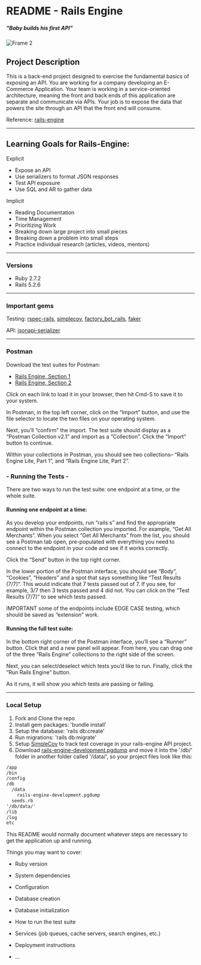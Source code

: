 # README - Rails Engine 
##### "Baby builds his first API"

![Frame 2](http://4.bp.blogspot.com/_1OtpoORxJIM/TUhJEOe9eWI/AAAAAAAADIY/yPGvKCFf4x0/s1600/I%2Bthink%2BI%2Bcan_train.jpg)

## Project Description 

This is a back-end project designed to exercise the fundamental basics of exposing an API. You are working for a company developing an E-Commerce Application. Your team is working in a service-oriented architecture, meaning the front and back ends of this application are separate and communicate via APIs. Your job is to expose the data that powers the site through an API that the front end will consume.

Reference: [rails-engine](https://backend.turing.edu/module3/projects/rails_engine_lite/)

----------

## Learning Goals for Rails-Engine:

Explicit
- Expose an API
- Use serializers to format JSON responses 
- Test API exposure 
- Use SQL and AR to gather data

Implicit 
- Reading Documentation 
- Time Management 
- Prioritizing Work 
- Breaking down large project into small pieces 
- Breaking down a problem into small steps 
- Practice individual research (articles, videos, mentors)

----------

### Versions 

- Ruby 2.7.2
- Rails 5.2.6

----------

### Important gems

Testing: [rspec-rails](https://github.com/rspec/rspec-rails), [simplecov](https://github.com/simplecov-ruby/simplecov), [factory_bot_rails](https://github.com/thoughtbot/factory_bot_rails), [faker](https://github.com/vajradog/faker-rails)

API: [jsonapi-serializer](https://github.com/fotinakis/jsonapi-serializers)

----------

### Postman

Download the test suites for Postman:

- [Rails Engine, Section 1](https://backend.turing.edu/module3/projects/rails_engine_lite/RailsEngineSection1.postman_collection.json)
- [Rails Engine, Section 2](https://backend.turing.edu/module3/projects/rails_engine_lite/RailsEngineSection2.postman_collection.json)


Click on each link to load it in your browser, then hit Cmd-S to save it to your system.

In Postman, in the top left corner, click on the “Import” button, and use the file selector to locate the two files on your operating system.

Next, you’ll “confirm” the import. The test suite should display as a “Postman Collection v2.1” and import as a “Collection”. Click the “Import” button to continue.

Within your collections in Postman, you should see two collections– “Rails Engine Lite, Part 1”, and “Rails Engine Lite, Part 2”.

###  - Running the Tests -

There are two ways to run the test suite: one endpoint at a time, or the whole suite.

#### Running one endpoint at a time:

As you develop your endpoints, run “rails s” and find the appropriate endpoint within the Postman collection you imported. For example, “Get All Merchants”. When you select “Get All Merchants” from the list, you should see a Postman tab open, pre-populated with everything you need to connect to the endpoint in your code and see if it works correctly.

Click the “Send” button in the top right corner.

In the lower portion of the Postman interface, you should see “Body”, “Cookies”, “Headers” and a spot that says something like “Test Results (7/7)”. This would indicate that 7 tests passed out of 7. If you see, for example, 3/7 then 3 tests passed and 4 did not. You can click on the “Test Results (7/7)” to see which tests passed.


IMPORTANT some of the endpoints include EDGE CASE testing, which should be saved as “extension” work.

#### Running the full test suite:

In the bottom right corner of the Postman interface, you’ll see a “Runner” button. Click that and a new panel will appear. From here, you can drag one of the three “Rails Engine” collections to the right side of the screen.

Next, you can select/deselect which tests you’d like to run. Finally, click the “Run Rails Engine” button.

As it runs, it will show you which tests are passing or failing.


----------

### Local Setup 

1. Fork and Clone the repo 
2. Install gem packages: 'bundle install' 
3. Setup the database: 'rails db:create' 
4. Run migrations: 'rails db:migrate'
5. Setup [SimpleCov]() to track test coverage in your rails-engine API project. 
6. Download [rails-engine-development.pgdump]() and move it into the '/db/' folder in another folder called '/data/', so your project files look like this: 
```md
/app
/bin
/config
/db
  /data 
    rails-engine-development.pgdump 
  seeds.rb 
'/db/data/'
/lib 
/log 
etc
```








This README would normally document whatever steps are necessary to get the
application up and running.

Things you may want to cover:

* Ruby version

* System dependencies

* Configuration

* Database creation

* Database initialization

* How to run the test suite

* Services (job queues, cache servers, search engines, etc.)

* Deployment instructions

* ...
